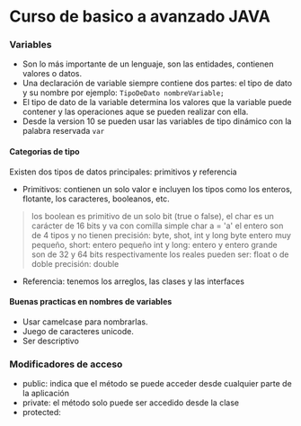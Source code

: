 # Curso de basico a avanzado JAVA

### Variables
- Son lo más importante de un lenguaje, son las entidades, contienen valores o datos.
- Una declaración de variable siempre contiene dos partes: el tipo de dato y su nombre por ejemplo: ``` TipoDeDato nombreVariable; ```
- El tipo de dato de la variable determina los valores que la variable puede contener y las operaciones aque se pueden realizar con ella.
- Desde la version 10 se pueden usar las variables de tipo dinámico con la palabra reservada ```var```

#### Categorias de tipo
Existen dos tipos de datos principales:  primitivos y referencia
- Primitivos: contienen un solo valor e incluyen los tipos como los enteros, flotante, los caracteres, booleanos, etc.

> los boolean es primitivo de un solo bit (true o false), 
> el char es un carácter de 16 bits y va con comilla simple char a = 'a'
> el entero son de 4 tipos y no tienen precisión: byte, shot, int y long
> byte entero muy pequeño, short: entero pequeño
> int y long: entero y entero grande son de 32 y 64 bits respectivamente
> los reales pueden ser: float o de doble precisión: double

- Referencia: tenemos los arreglos, las clases y las interfaces

#### Buenas practicas en nombres de variables
- Usar camelcase para nombrarlas.
- Juego de caracteres unicode.
- Ser descriptivo

### Modificadores de acceso

- public: indica que el método se puede acceder desde cualquier parte de la aplicación
- private: el método solo puede ser accedido desde la clase
- protected:
  